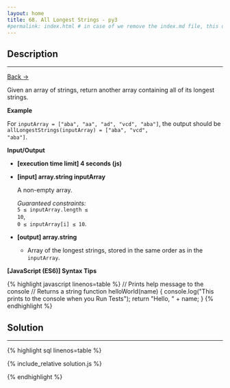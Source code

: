 ```yaml
---
layout: home
title: 68. All Longest Strings - py3
#permalink: index.html # in case of we remove the index.md file, this doc will be the index page
---
```


<div class="row">
<div class="columnStmt" markdown="1">

## Description

---

[Back -> ](../README.md)

Given an array of strings, return another array containing all of its longest strings.

**Example**

For <code>inputArray = ["aba", "aa", "ad", "vcd", "aba"]</code>, the output should be
<code>allLongestStrings(inputArray) = ["aba", "vcd", "aba"]</code>.

**Input/Output**

- **[execution time limit] 4 seconds (js)**

- **[input] array.string inputArray**

  A non-empty array.<br>

  _Guaranteed constraints:_<br>
  <code>5 ≤ inputArray.length ≤ 10</code>,<br> <code>0 ≤ inputArray[i] ≤ 10</code>.

- **[output] array.string**
  - Array of the longest strings, stored in the same order as in the <code>inputArray</code>.

**[JavaScript (ES6)] Syntax Tips**

{% highlight javascript linenos=table %}
// Prints help message to the console
// Returns a string
function helloWorld(name) {
console.log("This prints to the console when you Run Tests");
return "Hello, " + name;
}
{% endhighlight %}

</div>
<div class="columnSol" markdown="1">

## Solution

---

{% highlight sql linenos=table %}

{% include_relative solution.js %}

{% endhighlight %}

</div>
</div>
